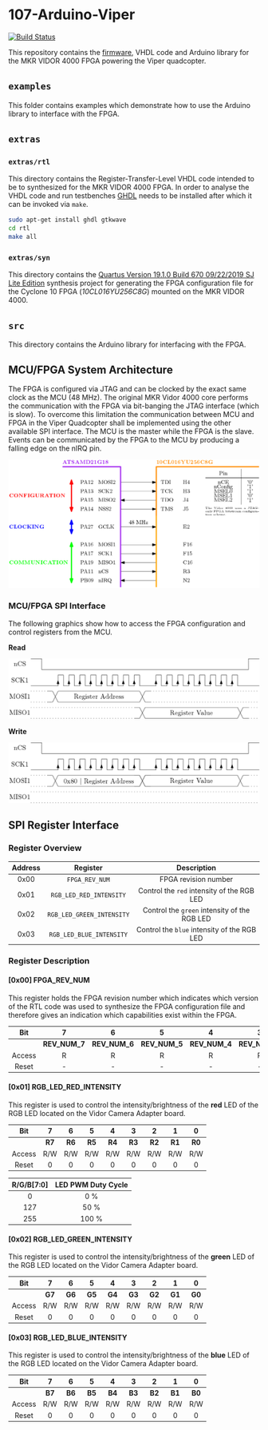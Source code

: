 107-Arduino-Viper
=================
[![Build Status](https://travis-ci.org/107-systems/107-Arduino-Viper.svg?branch=master)](https://travis-ci.org/107-systems/107-Arduino-Viper)

This repository contains the [firmware](examples/Viper-Firmware/Viper-Firmware.ino), VHDL code and Arduino library for the MKR VIDOR 4000 FPGA powering the Viper quadcopter.

## `examples`
This folder contains examples which demonstrate how to use the Arduino library to interface with the FPGA.

## `extras`
### `extras/rtl`
This directory contains the Register-Transfer-Level VHDL code intended to be to synthesized for the MKR VIDOR 4000 FPGA. In order to analyse the VHDL code and run testbenches [GHDL](http://ghdl.free.fr/) needs to be installed after which it can be invoked via `make`.
```bash
sudo apt-get install ghdl gtkwave
cd rtl
make all
```

### `extras/syn`
This directory contains the [Quartus Version 19.1.0 Build 670 09/22/2019 SJ Lite Edition](https://fpgasoftware.intel.com/?edition=lite) synthesis project for generating the FPGA configuration file for the Cyclone 10 FPGA (*10CL016YU256C8G*) mounted on the MKR VIDOR 4000.

## `src`
This directory contains the Arduino library for interfacing with the FPGA.

## MCU/FPGA System Architecture
The FPGA is configured via JTAG and can be clocked by the exact same clock as the MCU (48 MHz). The original MKR Vidor 4000 core performs the communication with the FPGA via bit-banging the JTAG interface (which is slow). To overcome this limitation the communication between MCU and FPGA in the Viper Quadcopter shall be implemented using the other available SPI interface. The MCU is the master while the FPGA is the slave. Events can be communicated by the FPGA to the MCU by producing a falling edge on the nIRQ pin.

![MKR Vidor 4000 System Architecture](extras/img/mkr-vidor-systems-architecture.png)

### MCU/FPGA SPI Interface
The following graphics show how to access the FPGA configuration and control registers from the MCU.

**Read**

![FPGA SPI Read](extras/img/fpga-spi-read.png)

**Write**

![FPGA SPI Read](extras/img/fpga-spi-write.png)

## SPI Register Interface
### Register Overview

| Address | Register                  | Description                                  |
|:-------:|:-------------------------:|:--------------------------------------------:|
| 0x00    | `FPGA_REV_NUM`            | FPGA revision number                         |
| 0x01    | `RGB_LED_RED_INTENSITY`   | Control the `red` intensity of the RGB LED   |
| 0x02    | `RGB_LED_GREEN_INTENSITY` | Control the `green` intensity of the RGB LED |
| 0x03    | `RGB_LED_BLUE_INTENSITY`  | Control the `blue` intensity of the RGB LED  |

### Register Description
#### [0x00] FPGA_REV_NUM
This register holds the FPGA revision number which indicates which version of the RTL code was used to synthesize the FPGA configuration file and therefore gives an indication which capabilities exist within the FPGA.

| Bit   | 7              | 6              | 5              | 4              | 3              | 2              | 1              | 0              |
|:-----:|:--------------:|:--------------:|:--------------:|:--------------:|:--------------:|:--------------:|:--------------:|:--------------:|
|       | **REV_NUM_7**  | **REV_NUM_6**  | **REV_NUM_5**  | **REV_NUM_4**  | **REV_NUM_3**  | **REV_NUM_2**  | **REV_NUM_1**  | **REV_NUM_0**  |
|Access | R              | R              | R              | R              | R              | R              | R              | R              |
|Reset  | -              | -              | -              | -              | -              | -              | -              | -              |

#### [0x01] RGB_LED_RED_INTENSITY
This register is used to control the intensity/brightness of the **red** LED of the RGB LED located on the Vidor Camera Adapter board.

| Bit   | 7       | 6       | 5       | 4       | 3       | 2       | 1       | 0       |
|:-----:|:-------:|:-------:|:-------:|:-------:|:-------:|:-------:|:-------:|:-------:|
|       | **R7**  | **R6**  | **R5**  | **R4**  | **R3**  | **R2**  | **R1**  | **R0**  |
|Access | R/W     | R/W     | R/W     | R/W     | R/W     | R/W     | R/W     | R/W     |
|Reset  | 0       | 0       | 0       | 0       | 0       | 0       | 0       | 0       |

| R/G/B[7:0] | LED PWM Duty Cycle |
|:----------:|:------------------:|
| 0          | 0 %                |
| 127        | 50 %               |
| 255        | 100 %              |

#### [0x02] RGB_LED_GREEN_INTENSITY
This register is used to control the intensity/brightness of the **green** LED of the RGB LED located on the Vidor Camera Adapter board.

| Bit   | 7       | 6       | 5       | 4       | 3       | 2       | 1       | 0       |
|:-----:|:-------:|:-------:|:-------:|:-------:|:-------:|:-------:|:-------:|:-------:|
|       | **G7**  | **G6**  | **G5**  | **G4**  | **G3**  | **G2**  | **G1**  | **G0**  |
|Access | R/W     | R/W     | R/W     | R/W     | R/W     | R/W     | R/W     | R/W     |
|Reset  | 0       | 0       | 0       | 0       | 0       | 0       | 0       | 0       |

#### [0x03] RGB_LED_BLUE_INTENSITY
This register is used to control the intensity/brightness of the **blue** LED of the RGB LED located on the Vidor Camera Adapter board.

| Bit   | 7       | 6       | 5       | 4       | 3       | 2       | 1       | 0       |
|:-----:|:-------:|:-------:|:-------:|:-------:|:-------:|:-------:|:-------:|:-------:|
|       | **B7**  | **B6**  | **B5**  | **B4**  | **B3**  | **B2**  | **B1**  | **B0**  |
|Access | R/W     | R/W     | R/W     | R/W     | R/W     | R/W     | R/W     | R/W     |
|Reset  | 0       | 0       | 0       | 0       | 0       | 0       | 0       | 0       |
